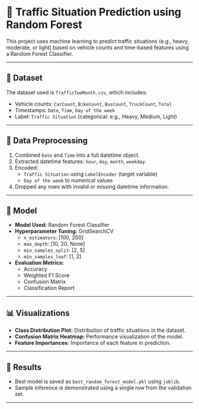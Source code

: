 # 🚦 Traffic Situation Prediction using Random Forest

This project uses machine learning to predict traffic situations (e.g., heavy, moderate, or light) based on vehicle counts and time-based features using a Random Forest Classifier.

---

## 📂 Dataset

The dataset used is `TrafficTwoMonth.csv`, which includes:
- Vehicle counts: `CarCount`, `BikeCount`, `BusCount`, `TruckCount`, `Total`
- Timestamps: `Date`, `Time`, `Day of the week`
- Label: `Traffic Situation` (categorical: e.g., Heavy, Medium, Light)

---

## 🧼 Data Preprocessing

1. Combined `Date` and `Time` into a full datetime object.
2. Extracted datetime features: `hour`, `day`, `month`, `weekday`.
3. Encoded:
   - `Traffic Situation` using `LabelEncoder` (target variable)
   - `Day of the week` to numerical values
4. Dropped any rows with invalid or missing datetime information.

---

## 🎯 Model

- **Model Used:** Random Forest Classifier
- **Hyperparameter Tuning:** GridSearchCV
  - `n_estimators`: [100, 200]
  - `max_depth`: [10, 20, None]
  - `min_samples_split`: [2, 5]
  - `min_samples_leaf`: [1, 2]
- **Evaluation Metrics:**
  - Accuracy
  - Weighted F1 Score
  - Confusion Matrix
  - Classification Report

---

## 📊 Visualizations

- **Class Distribution Plot:** Distribution of traffic situations in the dataset.
- **Confusion Matrix Heatmap:** Performance visualization of the model.
- **Feature Importances:** Importance of each feature in prediction.

---

## 🏁 Results

- Best model is saved as `best_random_forest_model.pkl` using `joblib`.
- Sample inference is demonstrated using a single row from the validation set.

---

